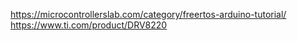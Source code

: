 
https://microcontrollerslab.com/category/freertos-arduino-tutorial/ <br>
https://www.ti.com/product/DRV8220

